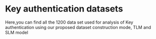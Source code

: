 # Key authentication datasets
Here,you can find all the 1200 data set used for analysis of Key authentication using our proposed dataset construction mode, TLM and SLM model
